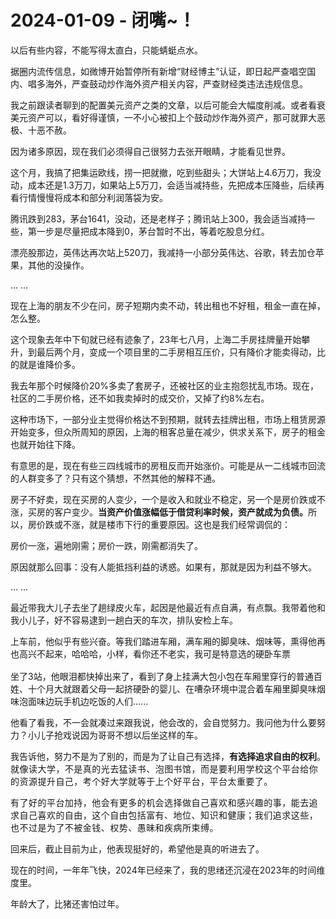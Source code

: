 # 2024-01-09 - 闭嘴~！

<p style="visibility: visible;">以后有些内容，不能写得太直白，只能蜻蜓点水。<br style="visibility: visible;"></p><p style="visibility: visible;">据圈内流传信息，如微博开始暂停所有新增“财经博主”认证，即日起严查唱空国内、唱多海外，严查鼓动炒作海外资产相关内容，严查财经类违法违规信息。</p><p style="visibility: visible;">我之前跟读者聊到的配置美元资产之类的文章，以后可能会大幅度削减。或者看衰美元资产可以，看好得谨慎，一不小心被扣上个鼓动炒作海外资产，那可就罪大恶极、十恶不赦。</p><p style="visibility: visible;">因为诸多原因，现在我们必须得自己很努力去张开眼睛，才能看见世界。</p><p style="visibility: visible;">这个月，我搞了把集运欧线，捞一把就撤，吃到些甜头；大饼站上4.6万刀，我没动，成本还是1.3万刀，如果站上5万刀，会适当减持些，先把成本压降些，后续再看行情慢慢将成本和部分利润落袋为安。</p><p style="visibility: visible;">腾讯跌到283，茅台1641，没动，还是老样子；腾讯站上300，我会适当减持一些，第一步是尽量把成本降到0，茅台暂时不出，等着吃股息分红。<br style="visibility: visible;"></p><p style="visibility: visible;">漂亮股那边，英伟达再次站上520刀，我减持一小部分英伟达、谷歌，转去加仓苹果，其他的没操作。<br style="visibility: visible;"></p><p style="visibility: visible;">... ...</p><p style="visibility: visible;">现在上海的朋友不少在问，房子短期内卖不动，转出租也不好租，租金一直在掉，怎么整。<br style="visibility: visible;"></p><p style="visibility: visible;">这个现象去年中下旬就已经有迹象了，23年七八月，上海二手房挂牌量开始攀升，到最后两个月，变成一个项目里的二手房相互压价，只有降价才能卖得动，比的就是谁降价多。</p><p style="visibility: visible;">我去年那个时候降价20%多卖了套房子，还被社区的业主抱怨扰乱市场。现在，社区的二手房价格，还不如我卖掉时的成交价，又掉了约8%左右。<br style="visibility: visible;"></p><p style="visibility: visible;">这种市场下，一部分业主觉得价格达不到预期，就转去挂牌出租，市场上租赁房源开始变多，但众所周知的原因，上海的租客总量在减少，供求关系下，房子的租金也就开始往下降。</p><p style="visibility: visible;">有意思的是，现在有些三四线城市的房租反而开始涨价。可能是从一二线城市回流的人群变多了？只有这个猜想，不然其他的解释不通。<br style="visibility: visible;"></p><p style="visibility: visible;">房子不好卖，现在买房的人变少，一个是收入和就业不稳定，另一个是房价跌或不涨，买房的客户变少。<strong style="visibility: visible;">当资产价值涨幅低于借贷利率时候，资产就成为负债。</strong>所以，房价跌或不涨，就是楼市下行的重要原因。这也是我们经常调侃的：</p><p>房价一涨，遍地刚需；房价一跌，刚需都消失了。</p><p>原因就那么回事：没有人能抵挡利益的诱惑。如果有，那就是因为利益不够大。</p><p>... ...<br></p><p>最近带我大儿子去坐了趟绿皮火车，起因是他最近有点自满，有点飘。我带着他和我小儿子，好不容易逮到一趟白天的车次，排队安检上车。</p><p>上车前，他似乎有些兴奋。等我们踏进车厢，满车厢的脚臭味、烟味等，熏得他再也高兴不起来，哈哈哈，小样，看你还不老实，我可是特意选的硬卧车票<img data-src="https://res.wx.qq.com/t/wx_fed/we-emoji/res/v1.3.10/assets/newemoji/2_02.png" data-ratio="1" data-w="128" style="display: inline-block; vertical-align: middle; background-size: cover; width: 20px !important; height: 20px !important;" data-original-style="display:inline-block;width:20px;vertical-align:middle;background-size:cover;" data-index="1" src="data:image/svg+xml,%3C%3Fxml version='1.0' encoding='UTF-8'%3F%3E%3Csvg width='1px' height='1px' viewBox='0 0 1 1' version='1.1' xmlns='http://www.w3.org/2000/svg' xmlns:xlink='http://www.w3.org/1999/xlink'%3E%3Ctitle%3E%3C/title%3E%3Cg stroke='none' stroke-width='1' fill='none' fill-rule='evenodd' fill-opacity='0'%3E%3Cg transform='translate(-249.000000, -126.000000)' fill='%23FFFFFF'%3E%3Crect x='249' y='126' width='1' height='1'%3E%3C/rect%3E%3C/g%3E%3C/g%3E%3C/svg%3E" class="js_img_placeholder wx_img_placeholder" _width="20px" alt="图片"></p><p>坐了3站，他眼泪都快掉出来了，看到了身上挂满大包小包在车厢里穿行的普通百姓、十个月大就跟着父母一起挤硬卧的婴儿、在嘈杂环境中混合着车厢里脚臭味烟味泡面味边玩手机边吃饭的人们......<br></p><p>他看了看我，不一会就凑过来跟我说，他会改的，会自觉努力。我问他为什么要努力？小儿子抢戏说因为哥哥不想以后坐这样的车。</p><p>我告诉他，努力不是为了别的，而是为了让自己有选择，<strong>有选择追求自由的权利</strong>。<span style="font-size: var(--articleFontsize);letter-spacing: 0.034em;">就</span><span style="font-size: var(--articleFontsize);letter-spacing: 0.034em;">像读大学，</span><span style="font-size: var(--articleFontsize);letter-spacing: 0.034em;">不是真的光去猛</span><span style="font-size: var(--articleFontsize);letter-spacing: 0.034em;">读书、</span><span style="font-size: var(--articleFontsize);letter-spacing: 0.034em;">泡图书馆</span><span style="font-size: var(--articleFontsize);letter-spacing: 0.034em;">，而是要利用学校这个平台给你的资源提升自己，考个好大学就等于上个好平台，平台太重要了。</span></p><p><span style="font-size: var(--articleFontsize);letter-spacing: 0.034em;">有了好的平台加持，他会有更多的机会选择做自己喜欢和感兴趣的事，能去追求自己喜欢的自由，这个自由包括富有、地位、知识和健康；我们追求这些，也不过是为了不被金钱、权势、愚昧和疾病所束缚。</span></p><p>回来后，截止目前为止，他表现挺好的，希望他是真的听进去了。<br></p><p>现在的时间，一年年飞快，2024年已经来了，我的思绪还沉浸在2023年的时间维度里。</p><p style="margin-bottom: 0px;">年龄大了，比猪还害怕过年。</p><p style="display: none;"><mp-style-type data-value="3"></mp-style-type></p>